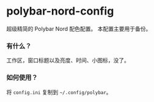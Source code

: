 # polybar-nord-config
超级精简的 Polybar Nord 配色配置。
本配置主要用于备份。
### 有什么？
工作区，窗口标题以及亮度、时间、小图标，没了。
### 如何使用？
将 `config.ini` 复制到 `~/.config/polybar`。
